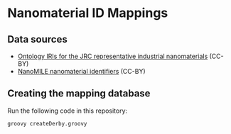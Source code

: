 # Nanomaterial ID Mappings

## Data sources

* [Ontology IRIs for the JRC representative industrial nanomaterials](https://nanocommons.github.io/specifications/jrc/) (CC-BY)
* [NanoMILE nanomaterial identifiers](https://nanocommons.github.io/specifications/nanomile/) (CC-BY)

## Creating the mapping database

Run the following code in this repository:

```shell
groovy createDerby.groovy
```
